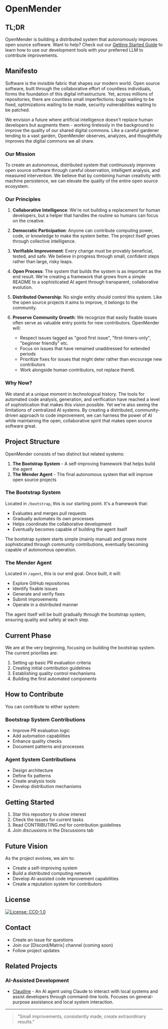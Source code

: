 # OpenMender

## TL;DR
OpenMender is building a distributed system that autonomously improves open source software. Want to help? Check out our [Getting Started Guide](GETTING_STARTED.md) to learn how to use our development tools with your preferred LLM to contribute improvements.


## Manifesto

Software is the invisible fabric that shapes our modern world. Open source software, built through the collaborative effort of countless individuals, forms the foundation of this digital infrastructure. Yet, across millions of repositories, there are countless small imperfections: bugs waiting to be fixed, optimizations waiting to be made, security vulnerabilities waiting to be patched.

We envision a future where artificial intelligence doesn't replace human developers but augments them - working tirelessly in the background to improve the quality of our shared digital commons. Like a careful gardener tending to a vast garden, OpenMender observes, analyzes, and thoughtfully improves the digital commons we all share.

### Our Mission
To create an autonomous, distributed system that continuously improves open source software through careful observation, intelligent analysis, and measured intervention. We believe that by combining human creativity with machine persistence, we can elevate the quality of the entire open source ecosystem.

### Our Principles
1. **Collaborative Intelligence**: We're not building a replacement for human developers, but a helper that handles the routine so humans can focus on the creative.

2. **Democratic Participation**: Anyone can contribute computing power, code, or knowledge to make the system better. The project itself grows through collective intelligence.

3. **Verifiable Improvement**: Every change must be provably beneficial, tested, and safe. We believe in progress through small, confident steps rather than large, risky leaps.

4. **Open Process**: The system that builds the system is as important as the end result. We're creating a framework that grows from a simple README to a sophisticated AI agent through transparent, collaborative evolution.

5. **Distributed Ownership**: No single entity should control this system. Like the open source projects it aims to improve, it belongs to the community.

6. **Preserve Community Growth**: We recognize that easily fixable issues often serve as valuable entry points for new contributors. OpenMender will:
   - Respect issues tagged as "good first issue", "first-timers-only", "beginner friendly" etc.
   - Focus on issues that have remained unaddressed for extended periods
   - Prioritize fixes for issues that might deter rather than encourage new contributors
   - Work alongside human contributors, not replace them6. 

### Why Now?
We stand at a unique moment in technological history. The tools for automated code analysis, generation, and verification have reached a level of sophistication that makes this vision possible. Yet we're also seeing the limitations of centralized AI systems. By creating a distributed, community-driven approach to code improvement, we can harness the power of AI while maintaining the open, collaborative spirit that makes open source software great.

## Project Structure

OpenMender consists of two distinct but related systems:

1. **The Bootstrap System** - A self-improving framework that helps build the agent
2. **The Mender Agent** - The final autonomous system that will improve open source projects

### The Bootstrap System
Located in `/bootstrap`, this is our starting point. It's a framework that:
- Evaluates and merges pull requests
- Gradually automates its own processes
- Helps coordinate the collaborative development
- Eventually becomes capable of building the agent itself

The bootstrap system starts simple (mainly manual) and grows more sophisticated through community contributions, eventually becoming capable of autonomous operation.

### The Mender Agent
Located in `/agent`, this is our end goal. Once built, it will:
- Explore GitHub repositories
- Identify fixable issues
- Generate and verify fixes
- Submit improvements
- Operate in a distributed manner

The agent itself will be built gradually through the bootstrap system, ensuring quality and safety at each step.

## Current Phase
We are at the very beginning, focusing on building the bootstrap system. The current priorities are:

1. Setting up basic PR evaluation criteria
2. Creating initial contribution guidelines
3. Establishing quality control mechanisms
4. Building the first automated components

## How to Contribute
You can contribute to either system:

### Bootstrap System Contributions
- Improve PR evaluation logic
- Add automation capabilities
- Enhance quality checks
- Document patterns and processes

### Agent System Contributions
- Design architecture
- Define fix patterns
- Create analysis tools
- Develop distribution mechanisms

## Getting Started
1. Star this repository to show interest
2. Check the issues for current tasks
3. Read CONTRIBUTING.md for contribution guidelines
4. Join discussions in the Discussions tab

## Future Vision
As the project evolves, we aim to:
- Create a self-improving system
- Build a distributed computing network
- Develop AI-assisted code improvement capabilities
- Create a reputation system for contributors

## License
[![License: CC0-1.0](https://img.shields.io/github/license/Quasimondo/OpenMender)](LICENSE)

## Contact
- Create an issue for questions
- Join our [Discord/Matrix] channel (coming soon)
- Follow project updates

## Related Projects

### AI-Assisted Development
- [Claudine](https://github.com/xemantic/claudine) - An AI agent using Claude to interact with local systems and assist developers through command-line tools. Focuses on general-purpose assistance and local system interaction.


---

> "Small improvements, consistently made, create extraordinary results."
